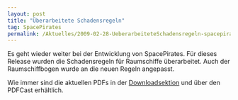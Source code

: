 ```yaml
---
layout: post
title: "Überarbeitete Schadensregeln"
tag: SpacePirates
permalink: /Aktuelles/2009-02-28-UeberarbeiteteSchadensregeln-spacepirates
---
```


Es geht wieder weiter bei der Entwicklung von SpacePirates. Für dieses Release wurden die Schadensregeln für Raumschiffe überarbeitet. Auch der Raumschiffbogen wurde an die neuen Regeln angepasst.

Wie immer sind die aktuellen PDFs in der [Downloadsektion](https://spacepirates.jcgames.de/Publikationen/) und über den PDFCast erhältlich.
